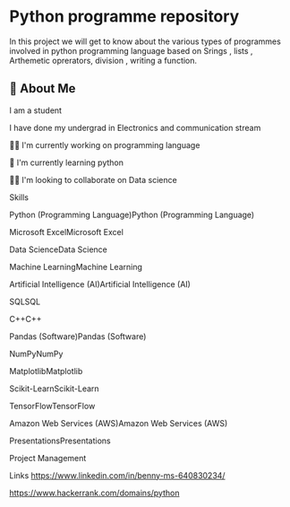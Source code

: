 
# Python programme repository

In this project we will get to know about the various types of programmes involved in python programming language based on Srings , lists , Arthemetic oprerators, division , writing a function.
## 🚀 About Me
I am a student 

I have done my undergrad in Electronics and communication stream

👩‍💻 I'm currently working on programming language

🧠 I'm currently learning python 

👯‍♀️ I'm looking to collaborate on Data science 

Skills 

Python (Programming Language)Python (Programming Language)


Microsoft ExcelMicrosoft Excel


Data ScienceData Science


Machine LearningMachine Learning


Artificial Intelligence (AI)Artificial Intelligence (AI)


SQLSQL


C++C++


Pandas (Software)Pandas (Software)


NumPyNumPy


MatplotlibMatplotlib


Scikit-LearnScikit-Learn


TensorFlowTensorFlow


Amazon Web Services (AWS)Amazon Web Services (AWS)


PresentationsPresentations


Project Management


Links
https://www.linkedin.com/in/benny-ms-640830234/

https://www.hackerrank.com/domains/python




